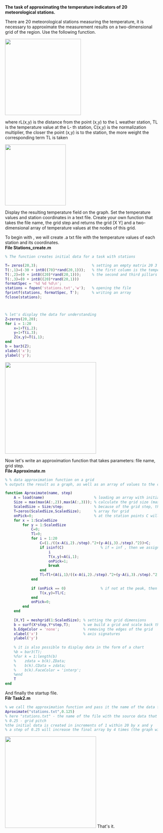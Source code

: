 <b>The task of approximating the temperature indicators of 20 meteorological stations.</b>

There are 20 meteorological stations measuring the temperature, it is necessary
to approximate the measurement results on a two-dimensional grid of the region. Use
the following function.

<a href="url"><img src="https://github.com/goliksim/Matlab/blob/master/Temperature_approximation/apprx_img_3.png?raw=true"  text-align="middle" width="250" ></a>

where rL(x,y) is the distance from the point (x,y) to the L weather station, TL is the temperature value at the L-
th station, C(x,y) is the normalization multiplier, the closer the point (x,y) is to the station, the
more weight the corresponding term TL is taken

<img src="https://github.com/goliksim/Matlab/blob/master/Temperature_approximation/apprx_img_4.png?raw=true"  text-align="middle" width="200" >

Display the resulting temperature field on the graph. Set the temperature values and
station coordinates in a text file.
Create your own function that takes the file name, the grid step and returns
the grid [X Y] and a two-dimensional array of temperature values at the nodes of this grid.

To begin with , we will create .a txt file with the temperature values of each station and its coordinates.<br>
<b>File Stations_create.m</b>
```matlab
% The function creates initial data for a task with stations

T= zeros(20,3);                         % setting an empty matrix 20 3
T(:,1)=(-30 + int8((70)*rand(20,1)));   % the first column is the temperature values (-30:40) degrees
T(:,2)=(0 + int8((20)*rand(20,1)));     % the second and third pillars are the coordinates of x and y
T(:,3)=(0 + int8((20)*rand(20,1)))
formatSpec = '%d %d %d\n';
stations = fopen('stations.txt','w');   % opening the file
fprintf(stations, formatSpec, T');      % writing an array
fclose(stations);                       



% let's display the data for understanding
Z=zeros(20,20);
for i = 1:20
    x=1+T(i,2);
    y=1+T(i,3);
    Z(x,y)=T(i,1);
end
b = bar3(Z);
xlabel('x');
ylabel('y');
```

<img src="https://github.com/goliksim/Matlab/blob/master/Temperature_approximation/apprx_img_1.png?raw=true"  text-align="middle" width="300" >

Now let's write an approximation function that takes parameters: file name, grid step.<br>
<b>File Approximate.m</b>
```matlab
% % data approximation function on a grid
% outputs the result as a graph, as well as an array of values to the console

function Aproximate(name, step)
    A = load(name)                       % loading an array with initial temperatures
    Size = max(max(A(:,2)),max(A(:,3))); % calculate the grid size (max X or Y)
    ScaledSize = Size/step;              % because of the grid step, the array will be larger
    T=zeros(ScaledSize,ScaledSize);      % array for grid
    onPick=0;                            % at the station points C will be = inf, so this needs to be handled separately
    for x = 1:ScaledSize
        for y = 1:ScaledSize
            C=0;
            Tl=0;
            for i = 1:20
                C=(1./((x-A(i,2)./step).^2+(y-A(i,3)./step).^2))+C;                 % we calculate the sum of C for the point x y
                if isinf(C)                 % if = inf , then we assign the station temperature value to the point
                    i
                    T(x,y)=A(i,1);
                    onPick=1;
                    break
                end
                Tl=Tl+(A(i,1)/((x-A(i,2)./step).^2+(y-A(i,3)./step).^2));           % we calculate the sum Tl for the point x y
            end
            
            if (onPick == 0)                % if not at the peak, then calculate the final temperature value in x y
                T(x,y)=Tl/C;
            end
            onPick=0;
        end
    end
    
    [X,Y] = meshgrid(1:ScaledSize); % setting the grid dimensions
    b = surf(X*step,Y*step,T);      % we build a grid and scale back the coordinate signatures
    b.EdgeColor = 'none';           % removing the edges of the grid
    xlabel('x')                     % axis signatures
    ylabel('y')
    
    % it is also possible to display data in the form of a chart
    %b = bar3(T);
    %for k = 1:length(b)
    %    zdata = b(k).ZData;
    %    b(k).CData = zdata;
    %    b(k).FaceColor = 'interp';
    %end
    T
end
```
And finally the startup file.<br>
<b>Filr Task2.m</b>
```matlab
% we call the approximation function and pass it the name of the data file and the grid step
Aproximate("stations.txt",0.125)
% here "stations.txt" - the name of the file with the source data that was created by the function Stations_create
% 0.25 - grid pitch
%the initial data is created in increments of 1 within 20 by x and y
% a step of 0.25 will increase the final array by 4 times (the graph will be smoother)
```
<img src="https://github.com/goliksim/Matlab/blob/master/Temperature_approximation/apprx_img_2.png?raw=true"  text-align="middle" width="300" >
That's it.
